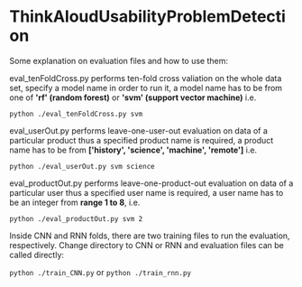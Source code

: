 # ThinkAloudUsabilityProblemDetection

Some explanation on evaluation files and how to use them:

eval_tenFoldCross.py performs ten-fold cross valiation on the whole data set, specify a model name in order to run it, a model name has to be from one of **'rf' (random forest)** or **'svm' (support vector machine)** i.e.

`python ./eval_tenFoldCross.py svm`

eval_userOut.py performs leave-one-user-out evaluation on data of a particular product thus a specified product name is required, a product name has to be from **['history', 'science', 'machine', 'remote']** i.e.

`python ./eval_userOut.py svm science`

eval_productOut.py performs leave-one-product-out evaluation on data of a particular user thus a specified user name is required, a user name has to be an integer from **range 1 to 8**, i.e.

`python ./eval_productOut.py svm 2`

Inside CNN and RNN folds, there are two training files to run the evaluation, respectively. Change directory to CNN or RNN and evaluation files can be called directly:

`python ./train_CNN.py` or
`python ./train_rnn.py`
